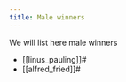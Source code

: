 ```yaml
---
title: Male winners
---
```


We will list here male winners
* [[linus_pauling]]#
* [[alfred_fried]]#
